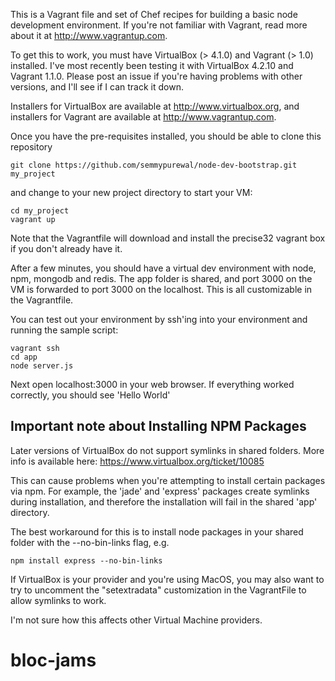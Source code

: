This is a Vagrant file and set of Chef recipes for building a basic node development environment.
If you're not familiar with Vagrant, read more about it at http://www.vagrantup.com.

To get this to work, you must have VirtualBox (> 4.1.0) and Vagrant (> 1.0) installed. 
I've most recently been testing it with VirtualBox 4.2.10 and Vagrant 1.1.0. Please post an
issue if you're having problems with other versions, and I'll see if I can track it down.


Installers for VirtualBox are available at http://www.virtualbox.org, and installers for
Vagrant are available at http://www.vagrantup.com.

Once you have the pre-requisites installed, you should be able to clone this repository 

    git clone https://github.com/semmypurewal/node-dev-bootstrap.git my_project

and change to your new project directory to start your VM:

    cd my_project
    vagrant up

Note that the Vagrantfile will download and install the precise32 vagrant box if you don't
already have it.

After a few minutes, you should have a virtual dev environment with node, npm, mongodb and redis.
The app folder is shared, and port 3000 on the VM is forwarded to port 3000 on the localhost. This
is all customizable in the Vagrantfile.

You can test out your environment by ssh'ing into your environment and running the sample script:

    vagrant ssh
    cd app
    node server.js

Next open localhost:3000 in your web browser. If everything worked correctly, you should see
'Hello World'

## Important note about Installing NPM Packages

Later versions of VirtualBox do not support symlinks in shared folders. More info is available
here: https://www.virtualbox.org/ticket/10085

This can cause problems when you're attempting to install certain packages via npm. For
example, the 'jade' and 'express' packages create symlinks during installation, and
therefore the installation will fail in the shared 'app' directory.

The best workaround for this is to install node packages in your shared folder with the 
--no-bin-links flag, e.g.

    npm install express --no-bin-links

If VirtualBox is your provider and you're using MacOS, you may also want to try to uncomment
the "setextradata" customization in the VagrantFile to allow symlinks to work.

I'm not sure how this affects other Virtual Machine providers.





# bloc-jams
